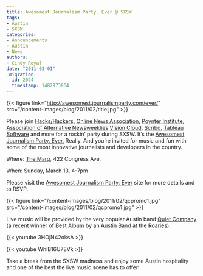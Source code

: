 ```yaml
---
title: Awesomest Journalism Party. Ever @ SXSW
tags:
- Austin
- SXSW
categories:
- Announcements
- Austin
- News
authors:
- Cindy Royal
date: "2011-03-01"
_migration:
  id: 2024
  timestamp: 1482973864
---
```


{{< figure link="http://awesomest.journalismparty.com/ever/" src="/content-images/blog/2011/02/title.jpg" >}}

Please join [Hacks/Hackers][1], [Online News Association][2], [Poynter Institute][3], [Association of Alternative Newsweeklies][4] [Vision Cloud][5], [Scribd][6], [Tableau Software][7] and more for a rockin&#8217; party during SXSW. It&#8217;s the [Awesomest Journalism Party. Ever.][8] Really. And you&#8217;re invited for music and fun with some of the most innovative journalists and developers in the country.

Where: [The Marq][9], 422 Congress Ave.

When: Sunday, March 13, 4-7pm

Please visit the [Awesomest Journalism Party. Ever][8] site for more details and to RSVP.

{{< figure link="/content-images/blog/2011/02/qcpromo1.jpg" src="/content-images/blog/2011/02/qcpromo1.jpg" >}}

Live music will be provided by the very popular Austin band [Quiet Company][10] (a recent winner of Best Album by an Austin Band at the [Roaries][11]).

{{< youtube 3HOjN42oksA >}}

{{< youtube WhiB16U7EVk >}}

Take a break from the SXSW madness and enjoy some Austin hospitality and one of the best the live music scene has to offer!

 [1]: http://hackshackers.com
 [2]: http://journalists.org/
 [3]: http://www.poynter.org/
 [4]: http://www.altweeklies.com
 [5]: http://www.visioncloud.eu/
 [6]: http://www.scribd.com/
 [7]: http://tableausoftware.com
 [8]: http://awesomest.journalismparty.com/ever/
 [9]: http://www.yelp.com/biz/the-marq-austin
 [10]: http://quietcompanymusic.com
 [11]: http://theroaries.com/